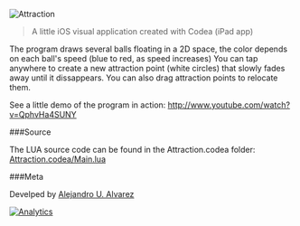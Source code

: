 ![Attraction](https://raw.github.com/aurbano/Attraction/master/Attraction/Resources/thumb.png)

> A little iOS visual application created with Codea (iPad app)

The program draws several balls floating in a 2D space, the color depends on each ball's speed (blue to red, as speed increases)
You can tap anywhere to create a new attraction point (white  circles) that slowly fades away until it dissappears. You can also drag attraction points to relocate them.

See a little demo of the program in action:
http://www.youtube.com/watch?v=QphvHa4SUNY

###Source

The LUA source code can be found in the Attraction.codea folder: [Attraction.codea/Main.lua](https://github.com/aurbano/Attraction/blob/master/Attraction.codea/Main.lua)


###Meta

Develped by [Alejandro U. Alvarez](http://urbanoalvarez.es)

[![Analytics](https://ga-beacon.appspot.com/UA-3181088-16/Attraction/readme)](https://github.com/aurbano)

